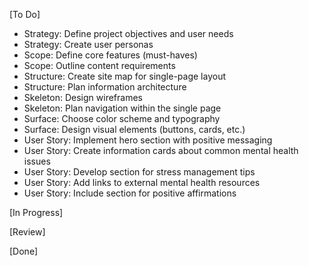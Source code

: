 [To Do]
- Strategy: Define project objectives and user needs
- Strategy: Create user personas
- Scope: Define core features (must-haves)
- Scope: Outline content requirements
- Structure: Create site map for single-page layout
- Structure: Plan information architecture
- Skeleton: Design wireframes
- Skeleton: Plan navigation within the single page
- Surface: Choose color scheme and typography
- Surface: Design visual elements (buttons, cards, etc.)
- User Story: Implement hero section with positive messaging
- User Story: Create information cards about common mental health issues
- User Story: Develop section for stress management tips
- User Story: Add links to external mental health resources
- User Story: Include section for positive affirmations

[In Progress]

[Review]

[Done]
